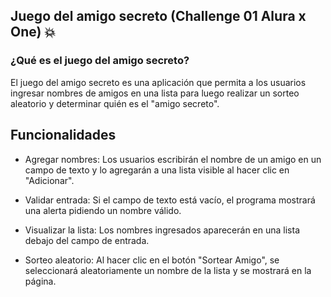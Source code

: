 ## Juego del amigo secreto (Challenge 01 Alura x One) 💥

### ¿Qué es el juego del amigo secreto?
El juego del amigo secreto es una aplicación que permita a los usuarios ingresar nombres de amigos en una lista para luego realizar un sorteo aleatorio y determinar quién es el "amigo secreto".

## Funcionalidades
  - Agregar nombres: Los usuarios escribirán el nombre de un amigo en un campo de texto y lo agregarán a una lista visible al hacer clic en "Adicionar".

  - Validar entrada: Si el campo de texto está vacío, el programa mostrará una alerta pidiendo un nombre válido.

  - Visualizar la lista: Los nombres ingresados aparecerán en una lista debajo del campo de entrada.

  - Sorteo aleatorio: Al hacer clic en el botón "Sortear Amigo", se seleccionará aleatoriamente un nombre de la lista y se mostrará en la página.
